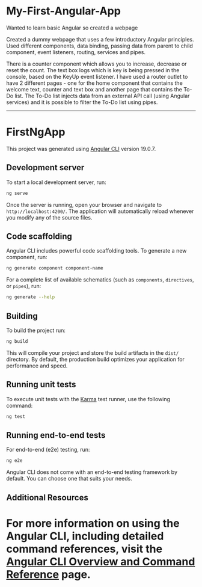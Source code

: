 # My-First-Angular-App
Wanted to learn basic Angular so created a webpage

Created a dummy webpage that uses a few introductory Angular principles. 
Used different components, data binding, passing data from parent to child component, event listeners, routing, services and pipes.

There is a counter component which allows you to increase, decrease or reset the count. 
The text box logs which is key is being pressed in the console, based on the KeyUp event listener.
I have used a router outlet to have 2 different pages - one for the home component that contains the welcome text, counter and text box and another page that contains the To-Do list.
The To-Do list injects data from an external API call (using Angular services) and it is possible to filter the To-Do list using pipes.

------------------

# FirstNgApp

This project was generated using [Angular CLI](https://github.com/angular/angular-cli) version 19.0.7.

## Development server

To start a local development server, run:

```bash
ng serve
```

Once the server is running, open your browser and navigate to `http://localhost:4200/`. The application will automatically reload whenever you modify any of the source files.

## Code scaffolding

Angular CLI includes powerful code scaffolding tools. To generate a new component, run:

```bash
ng generate component component-name
```

For a complete list of available schematics (such as `components`, `directives`, or `pipes`), run:

```bash
ng generate --help
```

## Building

To build the project run:

```bash
ng build
```

This will compile your project and store the build artifacts in the `dist/` directory. By default, the production build optimizes your application for performance and speed.

## Running unit tests

To execute unit tests with the [Karma](https://karma-runner.github.io) test runner, use the following command:

```bash
ng test
```

## Running end-to-end tests

For end-to-end (e2e) testing, run:

```bash
ng e2e
```

Angular CLI does not come with an end-to-end testing framework by default. You can choose one that suits your needs.

## Additional Resources

For more information on using the Angular CLI, including detailed command references, visit the [Angular CLI Overview and Command Reference](https://angular.dev/tools/cli) page.
=======
